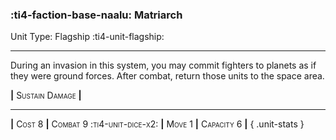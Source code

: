 ### :ti4-faction-base-naalu: **Matriarch**

Unit Type: Flagship :ti4-unit-flagship:

---

During an invasion in this system, you may commit fighters to planets as if they were ground forces. After combat, return those units to the space area.

__|__ <span style="font-variant:small-caps;">Sustain Damage</span> __|__

---

__|__ <span style="font-variant:small-caps;">Cost 8</span> __|__ <span style="font-variant:small-caps;">Combat 9 :ti4-unit-dice-x2:</span> __|__ <span style="font-variant:small-caps;">Move 1</span> __|__ <span style="font-variant:small-caps;">Capacity 6</span> __|__
{ .unit-stats }
